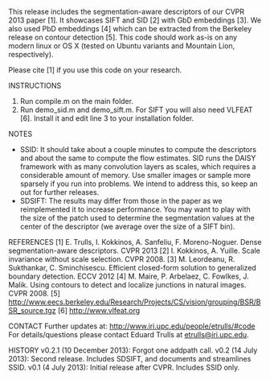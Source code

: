 This release includes the segmentation-aware descriptors of our CVPR 2013
paper [1]. It showcases SIFT and SID [2] with GbD embeddings [3]. We also used
PbD embeddings [4] which can be extracted from the Berkeley release on contour
detection [5]. This code should work as-is on any modern linux or OS X (tested
on Ubuntu variants and Mountain Lion, respectively).

Please cite [1] if you use this code on your research.

INSTRUCTIONS
1. Run compile.m on the main folder.
2. Run demo_sid.m and demo_sift.m. For SIFT you will also need VLFEAT [6].
Install it and edit line 3 to your installation folder.

NOTES
- SSID: It should take about a couple minutes to compute the descriptors and
about the same to compute the flow estimates. SID runs the DAISY framework
with as many convolution layers as scales, which requires a considerable
amount of memory. Use smaller images or sample more sparsely if you run into
problems. We intend to address this, so keep an out for further releases.
- SDSIFT: The results may differ from those in the paper as we reimplemented
it to increase performance. You may want to play with the size of the patch
used to determine the segmentation values at the center of the descriptor
(we average over the size of a SIFT bin).

REFERENCES
[1] E. Trulls, I. Kokkinos, A. Sanfeliu, F. Moreno-Noguer. Dense
segmentation-aware descriptors. CVPR 2013
[2] I. Kokkinos, A. Yuille. Scale invariance without scale selection. CVPR
2008.
[3] M. Leordeanu, R. Sukthankar, C. Sminchisescu. Efficient closed-form
solution to generalized boundary detection. ECCV 2012
[4] M. Maire, P. Arbelaez, C. Fowlkes, J. Malik. Using contours to detect
and localize junctions in natural images. CVPR 2008.
[5] http://www.eecs.berkeley.edu/Research/Projects/CS/vision/grouping/BSR/BSR_source.tgz
[6] http://www.vlfeat.org

CONTACT
Further updates at: http://www.iri.upc.edu/people/etrulls/#code
For details/questions please contact Eduard Trulls at etrulls@iri.upc.edu.

HISTORY
v0.2.1 (10 December 2013): Forgot one addpath call.
v0.2 (14 July 2013): Second release. Includes SDSIFT, and documents and
streamlines SSID.
v0.1 (4 July 2013): Initial release after CVPR. Includes SSID only.
